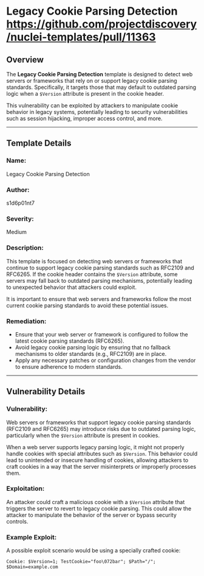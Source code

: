 # Legacy Cookie Parsing Detection       https://github.com/projectdiscovery/nuclei-templates/pull/11363

## Overview

The **Legacy Cookie Parsing Detection** template is designed to detect web servers or frameworks that rely on or support legacy cookie parsing standards. Specifically, it targets those that may default to outdated parsing logic when a `$Version` attribute is present in the cookie header.

This vulnerability can be exploited by attackers to manipulate cookie behavior in legacy systems, potentially leading to security vulnerabilities such as session hijacking, improper access control, and more.

---

## Template Details

### Name: 
Legacy Cookie Parsing Detection

### Author:
s1d6p01nt7

### Severity:
Medium

### Description:
This template is focused on detecting web servers or frameworks that continue to support legacy cookie parsing standards such as RFC2109 and RFC6265. If the cookie header contains the `$Version` attribute, some servers may fall back to outdated parsing mechanisms, potentially leading to unexpected behavior that attackers could exploit.

It is important to ensure that web servers and frameworks follow the most current cookie parsing standards to avoid these potential issues.

### Remediation:
- Ensure that your web server or framework is configured to follow the latest cookie parsing standards (RFC6265).
- Avoid legacy cookie parsing logic by ensuring that no fallback mechanisms to older standards (e.g., RFC2109) are in place.
- Apply any necessary patches or configuration changes from the vendor to ensure adherence to modern standards.

---

## Vulnerability Details

### Vulnerability:
Web servers or frameworks that support legacy cookie parsing standards (RFC2109 and RFC6265) may introduce risks due to outdated parsing logic, particularly when the `$Version` attribute is present in cookies.

When a web server supports legacy parsing logic, it might not properly handle cookies with special attributes such as `$Version`. This behavior could lead to unintended or insecure handling of cookies, allowing attackers to craft cookies in a way that the server misinterprets or improperly processes them.

### Exploitation:
An attacker could craft a malicious cookie with a `$Version` attribute that triggers the server to revert to legacy cookie parsing. This could allow the attacker to manipulate the behavior of the server or bypass security controls.

### Example Exploit:
A possible exploit scenario would be using a specially crafted cookie:

```http
Cookie: $Version=1; TestCookie="foo\072bar"; $Path="/"; $Domain=example.com
